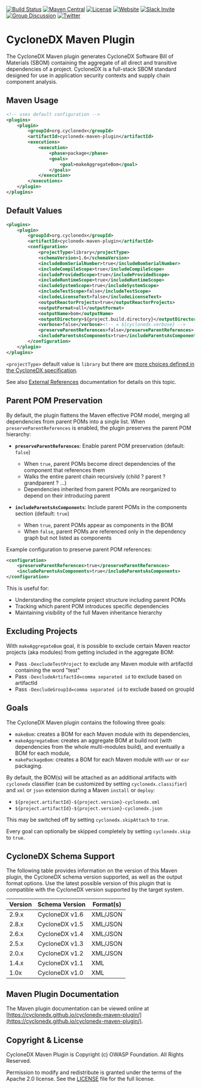 [![Build Status](https://github.com/CycloneDX/cyclonedx-maven-plugin/workflows/Maven%20CI/badge.svg)](https://github.com/CycloneDX/cyclonedx-maven-plugin/actions?workflow=Maven+CI)
[![Maven Central](https://maven-badges.herokuapp.com/maven-central/org.cyclonedx/cyclonedx-maven-plugin/badge.svg)](https://maven-badges.herokuapp.com/maven-central/org.cyclonedx/cyclonedx-maven-plugin)
[![License](https://img.shields.io/badge/license-Apache%202.0-brightgreen.svg)][License]
[![Website](https://img.shields.io/badge/https://-cyclonedx.org-blue.svg)](https://cyclonedx.org/)
[![Slack Invite](https://img.shields.io/badge/Slack-Join-blue?logo=slack&labelColor=393939)](https://cyclonedx.org/slack/invite)
[![Group Discussion](https://img.shields.io/badge/discussion-groups.io-blue.svg)](https://groups.io/g/CycloneDX)
[![Twitter](https://img.shields.io/twitter/url/http/shields.io.svg?style=social&label=Follow)](https://twitter.com/CycloneDX_Spec)


CycloneDX Maven Plugin
=========

The CycloneDX Maven plugin generates CycloneDX Software Bill of Materials (SBOM) containing the aggregate of all direct 
and transitive dependencies of a project. CycloneDX is a full-stack SBOM standard designed for use in application security
contexts and supply chain component analysis.

Maven Usage
-------------------

```xml
<!-- uses default configuration -->
<plugins>
    <plugin>
        <groupId>org.cyclonedx</groupId>
        <artifactId>cyclonedx-maven-plugin</artifactId>
        <executions>
            <execution>
                <phase>package</phase>
                <goals>
                    <goal>makeAggregateBom</goal>
                </goals>
            </execution>
        </executions>
    </plugin>
</plugins>
```


Default Values
-------------------
```xml
<plugins>
    <plugin>
        <groupId>org.cyclonedx</groupId>
        <artifactId>cyclonedx-maven-plugin</artifactId>
        <configuration>
            <projectType>library</projectType>
            <schemaVersion>1.6</schemaVersion>
            <includeBomSerialNumber>true</includeBomSerialNumber>
            <includeCompileScope>true</includeCompileScope>
            <includeProvidedScope>true</includeProvidedScope>
            <includeRuntimeScope>true</includeRuntimeScope>
            <includeSystemScope>true</includeSystemScope>
            <includeTestScope>false</includeTestScope>
            <includeLicenseText>false</includeLicenseText>
            <outputReactorProjects>true</outputReactorProjects>
            <outputFormat>all</outputFormat>
            <outputName>bom</outputName>
            <outputDirectory>${project.build.directory}</outputDirectory><!-- usually target, if not redefined in pom.xml -->
            <verbose>false</verbose><!-- = ${cyclonedx.verbose} -->
            <preserveParentReferences>false</preserveParentReferences>
            <includeParentsAsComponents>true</includeParentsAsComponents>
        </configuration>
    </plugin>
</plugins>
```

`<projectType>` default value is `library` but there are [more choices defined in the CycloneDX specification](https://cyclonedx.org/docs/1.6/json/#metadata_component_type).

See also [External References](https://cyclonedx.github.io/cyclonedx-maven-plugin/external-references.html) documentation for details on this topic.

Parent POM Preservation
-------------------
By default, the plugin flattens the Maven effective POM model, merging all dependencies from parent POMs into a single list. When `preserveParentReferences` is enabled, the plugin preserves the parent POM hierarchy:

* **`preserveParentReferences`**: Enable parent POM preservation (default: `false`)
  * When `true`, parent POMs become direct dependencies of the component that references them
  * Walks the entire parent chain recursively (child ? parent ? grandparent ? ...)
  * Dependencies inherited from parent POMs are reorganized to depend on their introducing parent

* **`includeParentsAsComponents`**: Include parent POMs in the components section (default: `true`)
  * When `true`, parent POMs appear as components in the BOM
  * When `false`, parent POMs are referenced only in the dependency graph but not listed as components

Example configuration to preserve parent POM references:

```xml
<configuration>
    <preserveParentReferences>true</preserveParentReferences>
    <includeParentsAsComponents>true</includeParentsAsComponents>
</configuration>
```

This is useful for:
* Understanding the complete project structure including parent POMs
* Tracking which parent POM introduces specific dependencies
* Maintaining visibility of the full Maven inheritance hierarchy

Excluding Projects
-------------------
With `makeAggregateBom` goal, it is possible to exclude certain Maven reactor projects (aka modules) from getting included in the aggregate BOM:

* Pass `-DexcludeTestProject` to exclude any Maven module with artifactId containing the word "test"
* Pass `-DexcludeArtifactId=comma separated id` to exclude based on artifactId
* Pass `-DexcludeGroupId=comma separated id` to exclude based on groupId

Goals
-------------------
The CycloneDX Maven plugin contains the following three goals:
* `makeBom`: creates a BOM for each Maven module with its dependencies,
* `makeAggregateBom`: creates an aggregate BOM at build root (with dependencies from the whole multi-modules build), and eventually a BOM for each module,
* `makePackageBom`: creates a BOM for each Maven module with `war` or `ear` packaging.

By default, the BOM(s) will be attached as an additional artifacts with `cyclonedx` classifier (can be customized by setting `cyclonedx.classifier`) and `xml` or `json` extension during a Maven `install` or `deploy`:

* `${project.artifactId}-${project.version}-cyclonedx.xml`
* `${project.artifactId}-${project.version}-cyclonedx.json`

This may be switched off by setting `cyclonedx.skipAttach` to `true`.

Every goal can optionally be skipped completely by setting `cyclonedx.skip` to `true`.

## CycloneDX Schema Support

The following table provides information on the version of this Maven plugin, the CycloneDX schema version supported, 
as well as the output format options. Use the latest possible version of this plugin that is compatible with 
the CycloneDX version supported by the target system.

| Version | Schema Version | Format(s) |
|---------|----------------| --------- |
| 2.9.x   | CycloneDX v1.6 | XML/JSON |
| 2.8.x   | CycloneDX v1.5 | XML/JSON |
| 2.6.x   | CycloneDX v1.4 | XML/JSON |
| 2.5.x   | CycloneDX v1.3 | XML/JSON |
| 2.0.x   | CycloneDX v1.2 | XML/JSON |
| 1.4.x   | CycloneDX v1.1 | XML |
| 1.0x    | CycloneDX v1.0 | XML |

## Maven Plugin Documentation

The Maven plugin documentation can be viewed online at [https://cyclonedx.github.io/cyclonedx-maven-plugin/](https://cyclonedx.github.io/cyclonedx-maven-plugin/).

Copyright & License
-------------------

CycloneDX Maven Plugin is Copyright (c) OWASP Foundation. All Rights Reserved.

Permission to modify and redistribute is granted under the terms of the Apache 2.0 license. See the [LICENSE] file for the full license.

[License]: https://github.com/CycloneDX/cyclonedx-maven-plugin/blob/master/LICENSE
